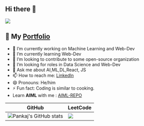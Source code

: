 ## Hi there 👋
![](https://komarev.com/ghpvc/?username=pankajsingh016&color=blueviolet)

<!-- **pankajsingh016/pankajsingh016** is a ✨ _special_ ✨ repository because its `README.md` (this file) appears on your GitHub profile. -->

<!-- Here are some ideas to get you started: -->
## :notebook_with_decorative_cover: My [Portfolio](https://cream-individual-749.notion.site/Pankaj-Singh-Kanyal-16ee7b460f3e80528128d84f41fe2e96)
- 🔭 I’m currently working on Machine Learning and Web-Dev
- 🌱 I’m currently learning Web-Dev
- 👯 I’m looking to contribute to some open-source organization
- 🤔 I’m looking for roles in Data Science and Web-Dev
- 💬 Ask me about AI,ML,DL,React, JS
- 📫 How to reach me: [LinkedIn](https://www.linkedin.com/in/pankaj-kanyal-2060291b2/)
- 😄 Pronouns: He/him
- ⚡ Fun fact: Coding is similar to cooking.
- Learn **AIML** with me : [AIML-REPO](https://github.com/pankajsingh016/Machine-Learning-Basics)

|GitHub|LeetCode|
|---|---|
|![Pankaj's GitHub stats](https://github-readme-stats-pankaj-singh-kanyals-projects.vercel.app/api?username=pankajsingh016)|![](https://leetcard.jacoblin.cool/pankajsinghkanyal016)|

  

